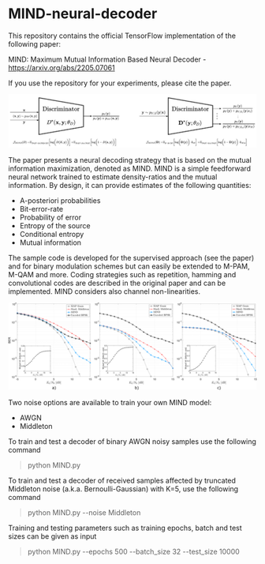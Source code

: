 # MIND-neural-decoder

This repository contains the official TensorFlow implementation of the following paper:

MIND: Maximum Mutual Information Based Neural Decoder - https://arxiv.org/abs/2205.07061

If you use the repository for your experiments, please cite the paper.

<img src="https://github.com/nuletizia/MIND-neural-decoder/blob/main/teaser_arch.jpg" width=800>


The paper presents a neural decoding strategy that is based on the mutual information maximization, denoted as MIND.
MIND is a simple feedforward neural network trained to estimate density-ratios and the mutual information. By design, it can provide estimates of the following quantities:
- A-posteriori probabilities
- Bit-error-rate
- Probability of error
- Entropy of the source
- Conditional entropy
- Mutual information

The sample code is developed for the supervised approach (see the paper) and for binary modulation schemes but can easily be extended to M-PAM, M-QAM and more. Coding strategies such as repetition, hamming and convolutional codes are described in the original paper and can be implemented. MIND considers also channel non-linearities.

<img src="https://github.com/nuletizia/MIND-neural-decoder/blob/main/teaser.png" width=800>

Two noise options are available to train your own MIND model:
- AWGN
- Middleton

To train and test a decoder of binary AWGN noisy samples use the following command
> python MIND.py

To train and test a decoder of received samples affected by truncated Middleton noise (a.k.a. Bernoulli-Gaussian) with K=5, use the following command
> python MIND.py --noise Middleton

Training and testing parameters such as training epochs, batch and test sizes can be given as input
> python MIND.py --epochs 500 --batch_size 32 --test_size 10000
